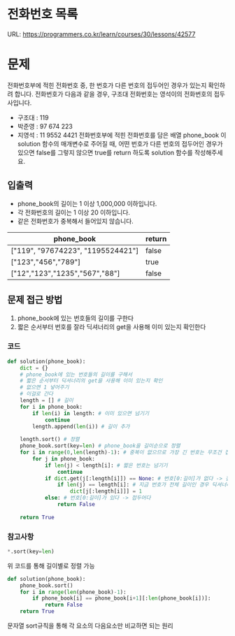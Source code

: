 # 전화번호 목록

URL: https://programmers.co.kr/learn/courses/30/lessons/42577

# 문제

전화번호부에 적힌 전화번호 중, 한 번호가 다른 번호의 접두어인 경우가 있는지 확인하려 합니다.
전화번호가 다음과 같을 경우, 구조대 전화번호는 영석이의 전화번호의 접두사입니다.

- 구조대 : 119
- 박준영 : 97 674 223
- 지영석 : 11 9552 4421
전화번호부에 적힌 전화번호를 담은 배열 phone_book 이 solution 함수의 매개변수로 주어질 때, 어떤 번호가 다른 번호의 접두어인 경우가 있으면 false를 그렇지 않으면 true를 return 하도록 solution 함수를 작성해주세요.

## 입출력

- phone_book의 길이는 1 이상 1,000,000 이하입니다.
- 각 전화번호의 길이는 1 이상 20 이하입니다.
- 같은 전화번호가 중복해서 들어있지 않습니다.

|phone_book|return|
|------|---|
|["119", "97674223", "1195524421"]|false|
|["123","456","789"]|true|
|["12","123","1235","567","88"]|false|

## 문제 접근 방법

1. phone_book에 있는 번호들의 길이를 구한다
2. 짧은 순서부터 번호를 잘라 딕셔너리의 get을 사용해 이미 있는지 확인한다

### 코드 
```python
def solution(phone_book):
    dict = {}
    # phone_book에 있는 번호들의 길이를 구해서
    # 짧은 순서부터 딕셔너리의 get을 사용해 이미 있는지 확인
    # 없으면 1 넣어주기
    # 이걸로 간다
    length = [] # 길이
    for i in phone_book:
        if len(i) in length: # 이미 있으면 넘기기
            continue
        length.append(len(i)) # 길이 추가
    
    length.sort() # 정렬
    phone_book.sort(key=len) # phone_book을 길이순으로 정렬
    for i in range(0,len(length)-1): # 중복이 없으므로 가장 긴 번호는 무조건 접두어가 아님
        for j in phone_book:
            if len(j) < length[i]: # 짧은 번호는 넘기기
                continue
            if dict.get(j[:length[i]]) == None: # 번호[0:길이]가 없다 -> 접두어가 아니다
                if len(j) == length[i]: # 지금 번호가 전체 길이인 경우 딕셔너리에 추가
                    dict[j[:length[i]]] = 1
            else: # 번호[0:길이]가 있다 -> 접두어다
                return False
    
    return True
```
### 참고사항
```python
*.sort(key=len)
```
위 코드를 통해 길이별로 정렬 가능
```python
def solution(phone_book):
    phone_book.sort()
    for i in range(len(phone_book)-1):
        if phone_book[i] == phone_book[i+1][:len(phone_book[i])]:
            return False
    return True
```
문자열 sort규칙을 통해 각 요소의 다음요소만 비교하면 되는 원리